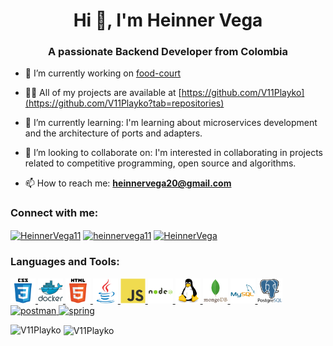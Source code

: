 <h1 align="center">Hi 👋, I'm Heinner Vega</h1>
<h3 align="center">A passionate Backend Developer from Colombia</h3>

- 🔭 I’m currently working on [food-court](https://github.com/V11Playko/Plazoleta-Service)
  
- 👨‍💻 All of my projects are available at [https://github.com/V11Playko](https://github.com/V11Playko?tab=repositories)
  
- 🌱 I’m currently learning: I'm learning about microservices development and the architecture of ports and adapters.
  
- 👯 I’m looking to collaborate on: I'm interested in collaborating in projects related to competitive programming, open source and algorithms.
  
- 📫 How to reach me: **heinnervega20@gmail.com**


<h3 align="left">Connect with me:</h3>
<p align="left">
<a href="https://twitter.com/HeinnerVega11" target="blank"><img align="center" src="https://raw.githubusercontent.com/rahuldkjain/github-profile-readme-generator/master/src/images/icons/Social/twitter.svg" alt="HeinnerVega11" height="30" width="40" /></a>
<a href="https://www.linkedin.com/in/heinnervega11/" target="blank"><img align="center" src="https://raw.githubusercontent.com/rahuldkjain/github-profile-readme-generator/master/src/images/icons/Social/linked-in-alt.svg" alt="heinnervega11" height="30" width="40" /></a>
<a href="https://www.hackerrank.com/HeinnerVega" target="blank"><img align="center" src="https://raw.githubusercontent.com/rahuldkjain/github-profile-readme-generator/master/src/images/icons/Social/hackerrank.svg" alt="HeinnerVega" height="30" width="40" /></a>
</p>

<h3 align="left">Languages and Tools:</h3>
<p align="left"> <a href="https://www.w3schools.com/css/" target="_blank"> <img src="https://raw.githubusercontent.com/devicons/devicon/master/icons/css3/css3-original-wordmark.svg" alt="css3" width="40" height="40"/> </a> <a href="https://www.docker.com/" target="_blank"> <img src="https://raw.githubusercontent.com/devicons/devicon/master/icons/docker/docker-original-wordmark.svg" alt="docker" width="40" height="40"/> </a> <a href="https://www.w3.org/html/" target="_blank"> <img src="https://raw.githubusercontent.com/devicons/devicon/master/icons/html5/html5-original-wordmark.svg" alt="html5" width="40" height="40"/> </a> <a href="https://www.java.com" target="_blank"> <img src="https://raw.githubusercontent.com/devicons/devicon/master/icons/java/java-original.svg" alt="java" width="40" height="40"/> </a> <a href="https://developer.mozilla.org/en-US/docs/Web/JavaScript" target="_blank"> <img src="https://raw.githubusercontent.com/devicons/devicon/master/icons/javascript/javascript-original.svg" alt="javascript" width="40" height="40"/>  <a href="https://nodejs.org/" target="_blank"> <img src="https://raw.githubusercontent.com/devicons/devicon/master/icons/nodejs/nodejs-original-wordmark.svg" alt="nodejs" width="40" height="40"/> </a>  </a> <a href="https://www.linux.org/" target="_blank"> <img src="https://raw.githubusercontent.com/devicons/devicon/master/icons/linux/linux-original.svg" alt="linux" width="40" height="40"/> </a> <a href="https://www.mongodb.com/" target="_blank"> <img src="https://raw.githubusercontent.com/devicons/devicon/master/icons/mongodb/mongodb-original-wordmark.svg" alt="mongodb" width="40" height="40"/> </a> <a href="https://www.mysql.com/" target="_blank"> <img src="https://raw.githubusercontent.com/devicons/devicon/master/icons/mysql/mysql-original-wordmark.svg" alt="mysql" width="40" height="40"/> </a> <a href="https://www.postgresql.org" target="_blank"> <img src="https://raw.githubusercontent.com/devicons/devicon/master/icons/postgresql/postgresql-original-wordmark.svg" alt="postgresql" width="40" height="40"/> </a> <a href="https://postman.com" target="_blank"> <img src="https://www.vectorlogo.zone/logos/getpostman/getpostman-icon.svg" alt="postman" width="40" height="40"/> </a> <a href="https://spring.io/" target="_blank"> <img src="https://www.vectorlogo.zone/logos/springio/springio-icon.svg" alt="spring" width="40" height="40"/> </a>  </p>

<p><img align="left" src="https://github-readme-stats.vercel.app/api/top-langs?username=V11Playko&show_icons=true&theme=cobalt&locale=en&layout=compact" alt="V11Playko" /></p>

<p>&nbsp;<img align="center" src="https://github-readme-stats.vercel.app/api?username=V11Playko&show_icons=true&theme=cobalt&locale=en" alt="V11Playko" /></p>
